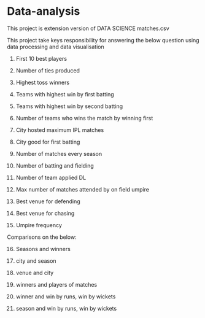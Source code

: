 # Data-analysis
This project is extension version of DATA SCIENCE matches.csv 

This project take keys responsibility for answering the below question using data processing and data visualisation

1) First 10 best players

2) Number of ties produced

3) Highest toss winners

4) Teams with highest win by first batting

5) Teams with highest win by second batting 

6) Number of teams who wins the match by winning first 

7) City hosted maximum IPL matches 

8) City good for first batting 

9) Number of matches every season 

10) Number of batting and fielding 

11) Number of  team applied DL

12) Max number of matches attended by on field umpire 

13) Best venue for defending 

14) Best venue for chasing

15) Umpire frequency

Comparisons on the below:

16) Seasons and winners

17) city and season

18) venue and city 

19) winners and players of matches

20) winner and win by runs, win by wickets 

21) season and win by runs, win by wickets
